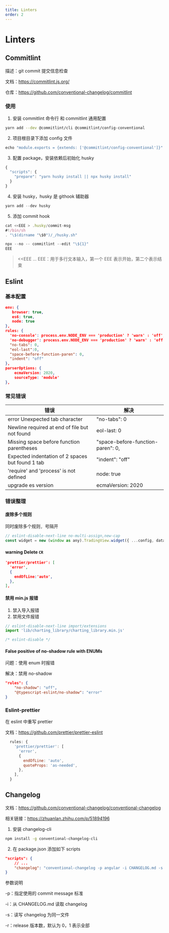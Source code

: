 ```yaml
---
title: Linters
order: 2
---
```


# Linters

## Commitlint

描述：git commit 提交信息检查

文档：https://commitlint.js.org/

仓库：https://github.com/conventional-changelog/commitlint

### 使用

1. 安装 commitlint 命令行 和 commitlint 通用配置

```bash
yarn add --dev @commitlint/cli @commitlint/config-conventional
```

2. 项目根目录下添加 config 文件

```javascript
echo "module.exports = {extends: ['@commitlint/config-conventional']}" > commitlint.config.js
```

3. 配置 package，安装依赖后初始化 husky

```javascript
{
  "scripts": {
    "prepare": "yarn husky install || npx husky install"
  }
}
```

4. 安装 husky，husky 是 githook 辅助器

```javascript
yarn add --dev husky
```

5. 添加 commit hook

```javascript
cat <<EEE > .husky/commit-msg
#!/bin/sh
. "\$(dirname "\$0")/_/husky.sh"

npx --no -- commitlint --edit "\${1}"
EEE
```

> <<EEE ... EEE：用于多行文本输入，第一个 EEE 表示开始，第二个表示结束

## Eslint

### 基本配置

```json
env: {
   browser: true,
   es6: true,
   node: true
},
rules: {
  'no-console': process.env.NODE_ENV === 'production' ? 'warn' : 'off',
  'no-debugger': process.env.NODE_ENV === 'production' ? 'warn' : 'off',
  "no-tabs": 0,
  "eol-last":0,
  "space-before-function-paren": 0,
  "indent": "off"
},
parserOptions: {
    ecmaVersion: 2020,
    sourceType: 'module'
},
```

### 常见错误

| 错误                                             | 解决                              |
| ------------------------------------------------ | --------------------------------- |
| error Unexpected tab character                   | "no-tabs": 0                      |
| Newline required at end of file but not found    | eol-last: 0                       |
| Missing space before function parentheses        | "space-before-function-paren": 0, |
| Expected indentation of 2 spaces but found 1 tab | "indent": "off"                   |
| 'require' and 'process' is not defined           | node: true                        |
| upgrade es version                               | ecmaVersion: 2020                 |

### 错误整理

#### 废除多个规则

同时废除多个规则`, `号隔开

```javascript
// eslint-disable-next-line no-multi-assign,new-cap
const widget = new (window as any).TradingView.widget({ ...config, datafeed })
```

#### warning Delete `CR`

```json
'prettier/prettier': [
  'error',
  {
    endOfLine:'auto',
  },
],
```

#### 禁用 min.js 报错

1. 禁入导入报错
2. 禁用文件报错

```javascript
// eslint-disable-next-line import/extensions
import 'lib/charting_library/charting_library.min.js'
```

```javascript
/* eslint-disable */
```

#### False positive of no-shadow rule with ENUMs

问题：使用 enum 时报错

解决：禁用 no-shadow

```json
"rules": {
    "no-shadow": "off",
    "@typescript-eslint/no-shadow": "error"
}
```

### Eslint-prettier

在 eslint 中重写 prettier

文档：https://github.com/prettier/prettier-eslint

```javascript
  rules: {
    'prettier/prettier': [
      'error',
      {
        endOfLine: 'auto',
        quoteProps: 'as-needed',
      },
    ],
  }
```

## Changelog

文档：https://github.com/conventional-changelog/conventional-changelog

相关链接：https://zhuanlan.zhihu.com/p/51894196

1. 安装 changelog-cli

```bash
npm install -g conventional-changelog-cli
```

2. 在 package.json 添加如下 scripts

```json
"scripts": {
    // ...
	"changelog": "conventional-changelog -p angular -i CHANGELOG.md -s -r 0"
}
```

参数说明

-p：指定使用的 commit message 标准

-i：从 CHANGELOG.md 读取 changelog

-s：读写 changelog 为同一文件

-r：release 版本数，默认为 0，1 表示全部
